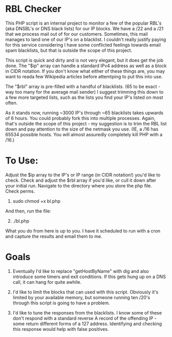 # RBL Checker

This PHP script is an internal project to monitor a few of the popular RBL's (aka DNSBL's or DNS black lists) for our IP blocks. We have a /22 and a /21 that we process mail out of for our customers. Sometimes, this mail manages to land one of our IP's on a blacklist. I couldn't really justify paying for this service considering I have some conflicted feelings towards email spam blacklists, but that is outside the scope of this project. 

This script is quick and dirty and is not very elegant, but it does get the job done. The "$ip" array can handle a standard IPv4 address as well as a block in CIDR notation. If you don't know what either of these things are, you may want to reada few Wikipedia articles before attemtping to put this into use. 

The "$rbl" array is pre-filled with a handful of blacklists. (65 to be exact - way too many for the average mail sender) I suggest trimming this down to a few more targeted lists, such as the lists you find your IP's listed on most often. 

As it stands now, running ~3000 IP's through ~65 blacklists takes upwards of 6 hours. You could probably fork this into multiple processes. Again, that's outside the scope of this project - my suggestion is to trim the RBL list down and pay attention to the size of the netmask you use. (IE, a /16 has 65534 possible hosts. You will almost assuredly completely kill PHP with a /16.)


# To Use:

Adjust the $ip array to the IP's or IP range (in CIDR notation!) you'd like to check. Check and adjust the $rbl array if you'd like, or cull it down after your initial run. Navigate to the directory where you store the php file. Check perms. 

1. sudo chmod +x bl.php

And then, run the file:

2. ./bl.php 

What you do from here is up to you. I have it scheduled to run with a cron and capture the results and email them to me. 

# Goals


1. Eventually I'd like to replace "getHostByName" with dig and also introduce some timers and exit conditions. If this gets hung up on a DNS call, it can hang for quite awhile.

2. I'd like to limit the blocks that can used with this script. Obviously it's limited by your available memory, but someone running ten /20's through this script is going to have a problem. 

3. I'd like to tune the responses from the blacklists. I know some of these don't respond with a standard reverse A record of the offending IP - some return different forms of a 127 address. Identifying and checking this response would help with false positives. 

